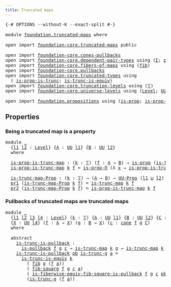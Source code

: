 ```yaml
---
title: Truncated maps
---
```


<pre class="Agda"><a id="40" class="Symbol">{-#</a> <a id="44" class="Keyword">OPTIONS</a> <a id="52" class="Pragma">--without-K</a> <a id="64" class="Pragma">--exact-split</a> <a id="78" class="Symbol">#-}</a>

<a id="83" class="Keyword">module</a> <a id="90" href="foundation.truncated-maps.html" class="Module">foundation.truncated-maps</a> <a id="116" class="Keyword">where</a>

<a id="123" class="Keyword">open</a> <a id="128" class="Keyword">import</a> <a id="135" href="foundation-core.truncated-maps.html" class="Module">foundation-core.truncated-maps</a> <a id="166" class="Keyword">public</a>

<a id="174" class="Keyword">open</a> <a id="179" class="Keyword">import</a> <a id="186" href="foundation-core.cones-pullbacks.html" class="Module">foundation-core.cones-pullbacks</a>
<a id="218" class="Keyword">open</a> <a id="223" class="Keyword">import</a> <a id="230" href="foundation-core.dependent-pair-types.html" class="Module">foundation-core.dependent-pair-types</a> <a id="267" class="Keyword">using</a> <a id="273" class="Symbol">(</a><a id="274" href="foundation-core.dependent-pair-types.html#515" class="Record">Σ</a><a id="275" class="Symbol">;</a> <a id="277" href="foundation-core.dependent-pair-types.html#588" class="InductiveConstructor">pair</a><a id="281" class="Symbol">;</a> <a id="283" href="foundation-core.dependent-pair-types.html#605" class="Field">pr1</a><a id="286" class="Symbol">;</a> <a id="288" href="foundation-core.dependent-pair-types.html#617" class="Field">pr2</a><a id="291" class="Symbol">)</a>
<a id="293" class="Keyword">open</a> <a id="298" class="Keyword">import</a> <a id="305" href="foundation-core.fibers-of-maps.html" class="Module">foundation-core.fibers-of-maps</a> <a id="336" class="Keyword">using</a> <a id="342" class="Symbol">(</a><a id="343" href="foundation-core.fibers-of-maps.html#942" class="Function">fib</a><a id="346" class="Symbol">)</a>
<a id="348" class="Keyword">open</a> <a id="353" class="Keyword">import</a> <a id="360" href="foundation-core.pullbacks.html" class="Module">foundation-core.pullbacks</a>
<a id="386" class="Keyword">open</a> <a id="391" class="Keyword">import</a> <a id="398" href="foundation-core.truncated-types.html" class="Module">foundation-core.truncated-types</a> <a id="430" class="Keyword">using</a>
  <a id="438" class="Symbol">(</a> <a id="440" href="foundation-core.truncated-types.html#12076" class="Function">is-prop-is-trunc</a><a id="456" class="Symbol">;</a> <a id="458" href="foundation-core.truncated-types.html#4146" class="Function">is-trunc-is-equiv</a><a id="475" class="Symbol">)</a>
<a id="477" class="Keyword">open</a> <a id="482" class="Keyword">import</a> <a id="489" href="foundation-core.truncation-levels.html" class="Module">foundation-core.truncation-levels</a> <a id="523" class="Keyword">using</a> <a id="529" class="Symbol">(</a><a id="530" href="foundation-core.truncation-levels.html#395" class="Datatype">𝕋</a><a id="531" class="Symbol">)</a>
<a id="533" class="Keyword">open</a> <a id="538" class="Keyword">import</a> <a id="545" href="foundation-core.universe-levels.html" class="Module">foundation-core.universe-levels</a> <a id="577" class="Keyword">using</a> <a id="583" class="Symbol">(</a><a id="584" href="Agda.Primitive.html#597" class="Postulate">Level</a><a id="589" class="Symbol">;</a> <a id="591" href="foundation-core.universe-levels.html#235" class="Primitive">UU</a><a id="593" class="Symbol">;</a> <a id="595" href="Agda.Primitive.html#810" class="Primitive Operator">_⊔_</a><a id="598" class="Symbol">)</a>

<a id="601" class="Keyword">open</a> <a id="606" class="Keyword">import</a> <a id="613" href="foundation.propositions.html" class="Module">foundation.propositions</a> <a id="637" class="Keyword">using</a> <a id="643" class="Symbol">(</a><a id="644" href="foundation-core.propositions.html#1309" class="Function">is-prop</a><a id="651" class="Symbol">;</a> <a id="653" href="foundation-core.propositions.html#6158" class="Function">is-prop-Π</a><a id="662" class="Symbol">;</a> <a id="664" href="foundation-core.propositions.html#1393" class="Function">UU-Prop</a><a id="671" class="Symbol">)</a>
</pre>
## Properties

### Being a truncated map is a property

<pre class="Agda"><a id="742" class="Keyword">module</a> <a id="749" href="foundation.truncated-maps.html#749" class="Module">_</a>
  <a id="753" class="Symbol">{</a><a id="754" href="foundation.truncated-maps.html#754" class="Bound">l1</a> <a id="757" href="foundation.truncated-maps.html#757" class="Bound">l2</a> <a id="760" class="Symbol">:</a> <a id="762" href="Agda.Primitive.html#597" class="Postulate">Level</a><a id="767" class="Symbol">}</a> <a id="769" class="Symbol">{</a><a id="770" href="foundation.truncated-maps.html#770" class="Bound">A</a> <a id="772" class="Symbol">:</a> <a id="774" href="foundation-core.universe-levels.html#235" class="Primitive">UU</a> <a id="777" href="foundation.truncated-maps.html#754" class="Bound">l1</a><a id="779" class="Symbol">}</a> <a id="781" class="Symbol">{</a><a id="782" href="foundation.truncated-maps.html#782" class="Bound">B</a> <a id="784" class="Symbol">:</a> <a id="786" href="foundation-core.universe-levels.html#235" class="Primitive">UU</a> <a id="789" href="foundation.truncated-maps.html#757" class="Bound">l2</a><a id="791" class="Symbol">}</a>
  <a id="795" class="Keyword">where</a>
  
  <a id="806" href="foundation.truncated-maps.html#806" class="Function">is-prop-is-trunc-map</a> <a id="827" class="Symbol">:</a> <a id="829" class="Symbol">(</a><a id="830" href="foundation.truncated-maps.html#830" class="Bound">k</a> <a id="832" class="Symbol">:</a> <a id="834" href="foundation-core.truncation-levels.html#395" class="Datatype">𝕋</a><a id="835" class="Symbol">)</a> <a id="837" class="Symbol">(</a><a id="838" href="foundation.truncated-maps.html#838" class="Bound">f</a> <a id="840" class="Symbol">:</a> <a id="842" href="foundation.truncated-maps.html#770" class="Bound">A</a> <a id="844" class="Symbol">→</a> <a id="846" href="foundation.truncated-maps.html#782" class="Bound">B</a><a id="847" class="Symbol">)</a> <a id="849" class="Symbol">→</a> <a id="851" href="foundation-core.propositions.html#1309" class="Function">is-prop</a> <a id="859" class="Symbol">(</a><a id="860" href="foundation-core.truncated-maps.html#1887" class="Function">is-trunc-map</a> <a id="873" href="foundation.truncated-maps.html#830" class="Bound">k</a> <a id="875" href="foundation.truncated-maps.html#838" class="Bound">f</a><a id="876" class="Symbol">)</a>
  <a id="880" href="foundation.truncated-maps.html#806" class="Function">is-prop-is-trunc-map</a> <a id="901" href="foundation.truncated-maps.html#901" class="Bound">k</a> <a id="903" href="foundation.truncated-maps.html#903" class="Bound">f</a> <a id="905" class="Symbol">=</a> <a id="907" href="foundation-core.propositions.html#6158" class="Function">is-prop-Π</a> <a id="917" class="Symbol">(λ</a> <a id="920" href="foundation.truncated-maps.html#920" class="Bound">x</a> <a id="922" class="Symbol">→</a> <a id="924" href="foundation-core.truncated-types.html#12076" class="Function">is-prop-is-trunc</a> <a id="941" href="foundation.truncated-maps.html#901" class="Bound">k</a> <a id="943" class="Symbol">(</a><a id="944" href="foundation-core.fibers-of-maps.html#942" class="Function">fib</a> <a id="948" href="foundation.truncated-maps.html#903" class="Bound">f</a> <a id="950" href="foundation.truncated-maps.html#920" class="Bound">x</a><a id="951" class="Symbol">))</a>

  <a id="957" href="foundation.truncated-maps.html#957" class="Function">is-trunc-map-Prop</a> <a id="975" class="Symbol">:</a> <a id="977" class="Symbol">(</a><a id="978" href="foundation.truncated-maps.html#978" class="Bound">k</a> <a id="980" class="Symbol">:</a> <a id="982" href="foundation-core.truncation-levels.html#395" class="Datatype">𝕋</a><a id="983" class="Symbol">)</a> <a id="985" class="Symbol">→</a> <a id="987" class="Symbol">(</a><a id="988" href="foundation.truncated-maps.html#770" class="Bound">A</a> <a id="990" class="Symbol">→</a> <a id="992" href="foundation.truncated-maps.html#782" class="Bound">B</a><a id="993" class="Symbol">)</a> <a id="995" class="Symbol">→</a> <a id="997" href="foundation-core.propositions.html#1393" class="Function">UU-Prop</a> <a id="1005" class="Symbol">(</a><a id="1006" href="foundation.truncated-maps.html#754" class="Bound">l1</a> <a id="1009" href="Agda.Primitive.html#810" class="Primitive Operator">⊔</a> <a id="1011" href="foundation.truncated-maps.html#757" class="Bound">l2</a><a id="1013" class="Symbol">)</a>
  <a id="1017" href="foundation-core.dependent-pair-types.html#605" class="Field">pr1</a> <a id="1021" class="Symbol">(</a><a id="1022" href="foundation.truncated-maps.html#957" class="Function">is-trunc-map-Prop</a> <a id="1040" href="foundation.truncated-maps.html#1040" class="Bound">k</a> <a id="1042" href="foundation.truncated-maps.html#1042" class="Bound">f</a><a id="1043" class="Symbol">)</a> <a id="1045" class="Symbol">=</a> <a id="1047" href="foundation-core.truncated-maps.html#1887" class="Function">is-trunc-map</a> <a id="1060" href="foundation.truncated-maps.html#1040" class="Bound">k</a> <a id="1062" href="foundation.truncated-maps.html#1042" class="Bound">f</a>
  <a id="1066" href="foundation-core.dependent-pair-types.html#617" class="Field">pr2</a> <a id="1070" class="Symbol">(</a><a id="1071" href="foundation.truncated-maps.html#957" class="Function">is-trunc-map-Prop</a> <a id="1089" href="foundation.truncated-maps.html#1089" class="Bound">k</a> <a id="1091" href="foundation.truncated-maps.html#1091" class="Bound">f</a><a id="1092" class="Symbol">)</a> <a id="1094" class="Symbol">=</a> <a id="1096" href="foundation.truncated-maps.html#806" class="Function">is-prop-is-trunc-map</a> <a id="1117" href="foundation.truncated-maps.html#1089" class="Bound">k</a> <a id="1119" href="foundation.truncated-maps.html#1091" class="Bound">f</a>
</pre>
### Pullbacks of truncated maps are truncated maps

<pre class="Agda"><a id="1186" class="Keyword">module</a> <a id="1193" href="foundation.truncated-maps.html#1193" class="Module">_</a>
  <a id="1197" class="Symbol">{</a><a id="1198" href="foundation.truncated-maps.html#1198" class="Bound">l1</a> <a id="1201" href="foundation.truncated-maps.html#1201" class="Bound">l2</a> <a id="1204" href="foundation.truncated-maps.html#1204" class="Bound">l3</a> <a id="1207" href="foundation.truncated-maps.html#1207" class="Bound">l4</a> <a id="1210" class="Symbol">:</a> <a id="1212" href="Agda.Primitive.html#597" class="Postulate">Level</a><a id="1217" class="Symbol">}</a> <a id="1219" class="Symbol">(</a><a id="1220" href="foundation.truncated-maps.html#1220" class="Bound">k</a> <a id="1222" class="Symbol">:</a> <a id="1224" href="foundation-core.truncation-levels.html#395" class="Datatype">𝕋</a><a id="1225" class="Symbol">)</a> <a id="1227" class="Symbol">{</a><a id="1228" href="foundation.truncated-maps.html#1228" class="Bound">A</a> <a id="1230" class="Symbol">:</a> <a id="1232" href="foundation-core.universe-levels.html#235" class="Primitive">UU</a> <a id="1235" href="foundation.truncated-maps.html#1198" class="Bound">l1</a><a id="1237" class="Symbol">}</a> <a id="1239" class="Symbol">{</a><a id="1240" href="foundation.truncated-maps.html#1240" class="Bound">B</a> <a id="1242" class="Symbol">:</a> <a id="1244" href="foundation-core.universe-levels.html#235" class="Primitive">UU</a> <a id="1247" href="foundation.truncated-maps.html#1201" class="Bound">l2</a><a id="1249" class="Symbol">}</a> <a id="1251" class="Symbol">{</a><a id="1252" href="foundation.truncated-maps.html#1252" class="Bound">C</a> <a id="1254" class="Symbol">:</a> <a id="1256" href="foundation-core.universe-levels.html#235" class="Primitive">UU</a> <a id="1259" href="foundation.truncated-maps.html#1204" class="Bound">l3</a><a id="1261" class="Symbol">}</a>
  <a id="1265" class="Symbol">{</a><a id="1266" href="foundation.truncated-maps.html#1266" class="Bound">X</a> <a id="1268" class="Symbol">:</a> <a id="1270" href="foundation-core.universe-levels.html#235" class="Primitive">UU</a> <a id="1273" href="foundation.truncated-maps.html#1207" class="Bound">l4</a><a id="1275" class="Symbol">}</a> <a id="1277" class="Symbol">(</a><a id="1278" href="foundation.truncated-maps.html#1278" class="Bound">f</a> <a id="1280" class="Symbol">:</a> <a id="1282" href="foundation.truncated-maps.html#1228" class="Bound">A</a> <a id="1284" class="Symbol">→</a> <a id="1286" href="foundation.truncated-maps.html#1266" class="Bound">X</a><a id="1287" class="Symbol">)</a> <a id="1289" class="Symbol">(</a><a id="1290" href="foundation.truncated-maps.html#1290" class="Bound">g</a> <a id="1292" class="Symbol">:</a> <a id="1294" href="foundation.truncated-maps.html#1240" class="Bound">B</a> <a id="1296" class="Symbol">→</a> <a id="1298" href="foundation.truncated-maps.html#1266" class="Bound">X</a><a id="1299" class="Symbol">)</a> <a id="1301" class="Symbol">(</a><a id="1302" href="foundation.truncated-maps.html#1302" class="Bound">c</a> <a id="1304" class="Symbol">:</a> <a id="1306" href="foundation-core.cones-pullbacks.html#1272" class="Function">cone</a> <a id="1311" href="foundation.truncated-maps.html#1278" class="Bound">f</a> <a id="1313" href="foundation.truncated-maps.html#1290" class="Bound">g</a> <a id="1315" href="foundation.truncated-maps.html#1252" class="Bound">C</a><a id="1316" class="Symbol">)</a>
  <a id="1320" class="Keyword">where</a>
  
  <a id="1331" class="Keyword">abstract</a>
    <a id="1344" href="foundation.truncated-maps.html#1344" class="Function">is-trunc-is-pullback</a> <a id="1365" class="Symbol">:</a>
      <a id="1373" href="foundation-core.pullbacks.html#2926" class="Function">is-pullback</a> <a id="1385" href="foundation.truncated-maps.html#1278" class="Bound">f</a> <a id="1387" href="foundation.truncated-maps.html#1290" class="Bound">g</a> <a id="1389" href="foundation.truncated-maps.html#1302" class="Bound">c</a> <a id="1391" class="Symbol">→</a> <a id="1393" href="foundation-core.truncated-maps.html#1887" class="Function">is-trunc-map</a> <a id="1406" href="foundation.truncated-maps.html#1220" class="Bound">k</a> <a id="1408" href="foundation.truncated-maps.html#1290" class="Bound">g</a> <a id="1410" class="Symbol">→</a> <a id="1412" href="foundation-core.truncated-maps.html#1887" class="Function">is-trunc-map</a> <a id="1425" href="foundation.truncated-maps.html#1220" class="Bound">k</a> <a id="1427" class="Symbol">(</a><a id="1428" href="foundation-core.dependent-pair-types.html#605" class="Field">pr1</a> <a id="1432" href="foundation.truncated-maps.html#1302" class="Bound">c</a><a id="1433" class="Symbol">)</a>
    <a id="1439" href="foundation.truncated-maps.html#1344" class="Function">is-trunc-is-pullback</a> <a id="1460" href="foundation.truncated-maps.html#1460" class="Bound">pb</a> <a id="1463" href="foundation.truncated-maps.html#1463" class="Bound">is-trunc-g</a> <a id="1474" href="foundation.truncated-maps.html#1474" class="Bound">a</a> <a id="1476" class="Symbol">=</a>
      <a id="1484" href="foundation-core.truncated-types.html#4146" class="Function">is-trunc-is-equiv</a> <a id="1502" href="foundation.truncated-maps.html#1220" class="Bound">k</a>
        <a id="1512" class="Symbol">(</a> <a id="1514" href="foundation-core.fibers-of-maps.html#942" class="Function">fib</a> <a id="1518" href="foundation.truncated-maps.html#1290" class="Bound">g</a> <a id="1520" class="Symbol">(</a><a id="1521" href="foundation.truncated-maps.html#1278" class="Bound">f</a> <a id="1523" href="foundation.truncated-maps.html#1474" class="Bound">a</a><a id="1524" class="Symbol">))</a>
        <a id="1535" class="Symbol">(</a> <a id="1537" href="foundation-core.pullbacks.html#7659" class="Function">fib-square</a> <a id="1548" href="foundation.truncated-maps.html#1278" class="Bound">f</a> <a id="1550" href="foundation.truncated-maps.html#1290" class="Bound">g</a> <a id="1552" href="foundation.truncated-maps.html#1302" class="Bound">c</a> <a id="1554" href="foundation.truncated-maps.html#1474" class="Bound">a</a><a id="1555" class="Symbol">)</a>
        <a id="1565" class="Symbol">(</a> <a id="1567" href="foundation-core.pullbacks.html#8327" class="Function">is-fiberwise-equiv-fib-square-is-pullback</a> <a id="1609" href="foundation.truncated-maps.html#1278" class="Bound">f</a> <a id="1611" href="foundation.truncated-maps.html#1290" class="Bound">g</a> <a id="1613" href="foundation.truncated-maps.html#1302" class="Bound">c</a> <a id="1615" href="foundation.truncated-maps.html#1460" class="Bound">pb</a> <a id="1618" href="foundation.truncated-maps.html#1474" class="Bound">a</a><a id="1619" class="Symbol">)</a>
        <a id="1629" class="Symbol">(</a><a id="1630" href="foundation.truncated-maps.html#1463" class="Bound">is-trunc-g</a> <a id="1641" class="Symbol">(</a><a id="1642" href="foundation.truncated-maps.html#1278" class="Bound">f</a> <a id="1644" href="foundation.truncated-maps.html#1474" class="Bound">a</a><a id="1645" class="Symbol">))</a>
</pre>